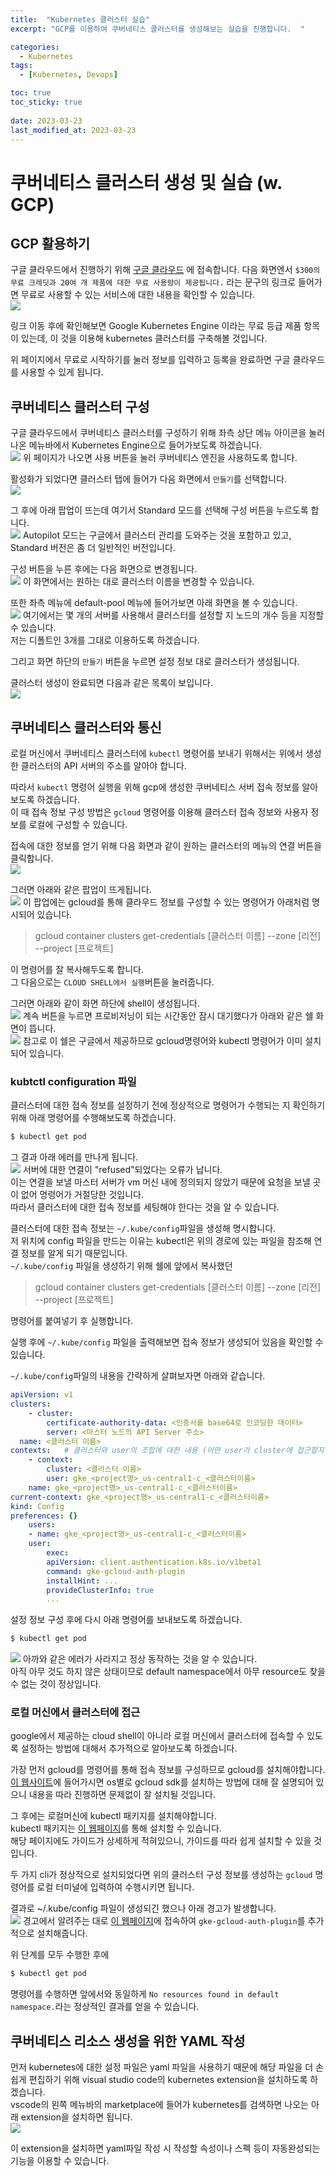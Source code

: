 ```yaml
---
title:  "Kubernetes 클러스터 실습"
excerpt: "GCP를 이용하여 쿠버네티스 클러스터를 생성해보는 실습을 진행합니다.  "

categories:
  - Kubernetes
tags:
  - [Kubernetes, Devops]

toc: true
toc_sticky: true
 
date: 2023-03-23
last_modified_at: 2023-03-23
---
```

# 쿠버네티스 클러스터 생성 및 실습 (w. GCP)

## GCP 활용하기
구글 클라우드에서 진행하기 위해 [구글 클라우드](https://cloud.google.com/) 에 접속합니다. 
다음 화면엔서 `$300의 무료 크레딧과 20여 개 제품에 대한 무료 사용량이 제공됩니다.` 라는 문구의 링크로 들어가면 무료로 사용할 수 있는 서비스에 대한 내용을 확인할 수 있습니다.  
![](/assets/img/2023/02/2023-02-23-kubernetes-cluster-setting/GCP_free_tier_info.png) 

링크 이동 후에 확인해보면 Google Kubernetes Engine 이라는 무료 등급 제품 항목이 있는데, 이 것을 이용해 kubernetes 클러스터를 구축해볼 것입니다.  

위 페이지에서 무료로 시작하기를 눌러 정보를 입력하고 등록을 완료하면 구글 클라우드를 사용할 수 있게 됩니다.  


## 쿠버네티스 클러스터 구성
구글 클라우드에서 쿠버네티스 클러스터를 구성하기 위해 좌측 상단 메뉴 아이콘을 눌러 나온 메뉴바에서 Kubernetes Engine으로 들어가보도록 하겠습니다.  
![](/assets/img/2023/02/2023-02-23-kubernetes-cluster-setting/kubernetes_engine_start_page.png)
위 페이지가 나오면 사용 버튼을 눌러 쿠버네티스 엔진을 사용하도록 합니다.  

활성화가 되었다면 클러스터 탭에 들어가 다음 화면에서 `만들기`를 선택합니다.  
![](/assets/img/2023/02/2023-02-23-kubernetes-cluster-setting/kubernetes_start_page_cluster.png)

그 후에 아래 팝업이 뜨는데 여기서 Standard 모드를 선택해 구성 버튼을 누르도록 합니다.  
![](/assets/img/2023/02/2023-02-23-kubernetes-cluster-setting/cluser_create_popup.png)
Autopilot 모드는 구글에서 클러스터 관리를 도와주는 것을 포함하고 있고, Standard 버전은 좀 더 일반적인 버전입니다.  

구성 버튼을 누른 후에는 다음 화면으로 변경됩니다.  
![](/assets/img/2023/02/2023-02-23-kubernetes-cluster-setting/cluster_default_info.png)
이 화면에서는 원하는 대로 클러스터 이름을 변경할 수 있습니다.  

또한 좌측 메뉴에 default-pool 메뉴에 들어가보면 아래 화면을 볼 수 있습니다.  
![](/assets/img/2023/02/2023-02-23-kubernetes-cluster-setting/default-pool.png)
여기에서는 몇 개의 서버를 사용해서 클러스터를 설정할 지 노드의 개수 등을 지정할 수 있습니다.  
저는 디폴트인 3개를 그대로 이용하도록 하겠습니다.  

그리고 화면 하단의 `만들기` 버튼을 누르면 설정 정보 대로 클러스터가 생성됩니다.  

클러스터 생성이 완료되면 다음과 같은 목록이 보입니다.  
![](/assets/img/2023/02/2023-02-23-kubernetes-cluster-setting/cluster_creation_complete.png)


## 쿠버네티스 클러스터와 통신
로컬 머신에서 쿠버네티스 클러스터에 `kubectl` 명령어를 보내기 위해서는 위에서 생성한 클러스터의 API 서버의 주소를 알아야 합니다.  

따라서 `kubectl` 명령어 실행을 위해 gcp에 생성한 쿠버네티스 서버 접속 정보를 알아보도록 하겠습니다.  
이 때 접속 정보 구성 방법은 `gcloud` 명령어를 이용해 클러스터 접속 정보와 사용자 정보를 로컬에 구성할 수 있습니다.

접속에 대한 정보를 얻기 위해 다음 화면과 같이 원하는 클러스터의 메뉴의 연결 버튼을 클릭합니다.  
![](/assets/img/2023/02/2023-02-23-kubernetes-cluster-setting/%08get_cluster_connection_info.png)

그러면 아래와 같은 팝업이 뜨게됩니다.  
![](/assets/img/2023/02/2023-02-23-kubernetes-cluster-setting/cluster_connection_info_popup.png)
이 팝업에는 gcloud를 통해 클라우드 정보를 구성할 수 있는 명령어가 아래처럼 명시되어 있습니다.   
> gcloud container clusters get-credentials [클러스터 이름] --zone [리전] --project [프로젝트]  

이 명령어를 잘 복사해두도록 합니다.  
그 다음으로는 `CLOUD SHELL에서 실행`버튼을 눌러줍니다.  

그러면 아래와 같이 화면 하단에 shell이 생성됩니다.  
![](/assets/img/2023/02/2023-02-23-kubernetes-cluster-setting/shell_before_activation.png)
계속 버튼을 누르면 프로비저닝이 되는 시간동안 잠시 대기했다가 아래와 같은 쉘 화면이 뜹니다.  
![](/assets/img/2023/02/2023-02-23-kubernetes-cluster-setting/shell_after_provisioning.png)
참고로 이 쉘은 구글에서 제공하므로 gcloud명령어와 kubectl 명령어가 이미 설치되어 있습니다.  

### kubtctl configuration 파일
클러스터에 대한 접속 정보를 설정하기 전에 정상적으로 명령어가 수행되는 지 확인하기 위해 아래 명령어를 수행해보도록 하겠습니다.  
```sh
$ kubectl get pod
```
그 결과 아래 에러를 만나게 됩니다.  
![](/assets/img/2023/02/2023-02-23-kubernetes-cluster-setting/kubectl_get_pod_error.png)
서버에 대한 연결이 "refused"되었다는 오류가 납니다.  
이는 연결을 보낼 마스터 서버가 vm 머신 내에 정의되지 않았기 때문에 요청을 보낼 곳이 없어 명령어가 거절당한 것입니다.  
따라서 클러스터에 대한 접속 정보를 세팅해야 한다는 것을 알 수 있습니다.  

클러스터에 대한 접속 정보는 `~/.kube/config`파일을 생성해 명시합니다.  
저 위치에 config 파일을 만드는 이유는 kubectl은 위의 경로에 있는 파일을 참조해 연결 정보를 알게 되기 때문입니다.  
`~/.kube/config` 파일을 생성하기 위해 쉘에 앞에서 복사했던   
> gcloud container clusters get-credentials [클러스터 이름] --zone [리전] --project [프로젝트]   

명령어를 붙여넣기 후 실행합니다.  

실행 후에 `~/.kube/config` 파일을 출력해보면 접속 정보가 생성되어 있음을 확인할 수 있습니다.  

`~/.kube/config`파일의 내용을 간략하게 살펴보자면 아래와 같습니다.  
```yml
apiVersion: v1
clusters:
    - cluster:
        certificate-authority-data: <인증서를 base64로 인코딩한 데이터>
        server: <마스터 노드의 API Server 주소>
  name: <클러스터 이름>
contexts:   # 클러스터와 user의 조합에 대한 내용 (어떤 user가 cluster에 접근할지 등)
    - context:
        cluster: <클러스터 이름>
        user: gke_<project명>_us-central1-c_<클러스터이름>
    name: gke_<project명>_us-central1-c_<클러스터이름>
current-context: gke_<project명>_us-central1-c_<클러스터이름>
kind: Config
preferences: {}
    users:
    - name: gke_<project명>_us-central1-c_<클러스터이름>
    user:
        exec:
        apiVersion: client.authentication.k8s.io/v1beta1
        command: gke-gcloud-auth-plugin
        installHint: ...
        provideClusterInfo: true
        ...
```

설정 정보 구성 후에 다시 아래 명령어를 보내보도록 하겠습니다.  
```sh
$ kubectl get pod
```
![](/assets/img/2023/02/2023-02-23-kubernetes-cluster-setting/kubect_get_pod_working.png)
아까와 같은 에러가 사라지고 정상 동작하는 것을 알 수 있습니다.  
아직 아무 것도 하지 않은 상태이므로 default namespace에서 아무 resource도 찾을 수 없는 것이 정상입니다.  


### 로컬 머신에서 클러스터에 접근
google에서 제공하는 cloud shell이 아니라 로컬 머신에서 클러스터에 접속할 수 있도록 설정하는 방법에 대해서 추가적으로 알아보도록 하겠습니다.  

가장 먼저 gcloud를 명령어를 통해 접속 정보를 구성하므로 gcloud를 설치해야합니다.  
[이 웹사이트](https://cloud.google.com/sdk/docs/install?hl=ko#installation_instructions)에 들어가시면 os별로 gcloud sdk를 설치하는 방법에 대해 잘 설명되어 있으니 내용을 따라 진행하면 문제없이 잘 설치될 것입니다.  

그 후에는 로컬머신에 kubectl 패키지를 설치해야합니다.  
kubectl 패키지는 [이 웹페이지](https://kubernetes.io/ko/docs/tasks/tools/#kubectl)를 통해 설치할 수 있습니다.  
해당 페이지에도 가이드가 상세하게 적혀있으니, 가이드를 따라 쉽게 설치할 수 있을 것입니다.  

두 가지 cli가 정상적으로 설치되었다면 위의 클러스터 구성 정보를 생성하는 `gcloud` 명령어를 로컬 터미널에 입력하여 수행시키면 됩니다.  

결과로 ~/.kube/config 파일이 생성되긴 했으나 아래 경고가 발생합니다.  
![](/assets/img/2023/02/2023-02-23-kubernetes-cluster-setting/gcloud_config_creation_warning.png)
경고에서 알려주는 대로 [이 웹페이지](https://cloud.google.com/blog/products/containers-kubernetes/kubectl-auth-changes-in-gke?hl=en)에 접속하여 `gke-gcloud-auth-plugin`를 추가적으로 설치해줍니다.  

위 단계를 모두 수행한 후에 
```sh
$ kubectl get pod
```
명령어를 수행하면 앞에서와 동일하게 `No resources found in default namespace.`라는 정상적인 결과를 얻을 수 있습니다.  


## 쿠버네티스 리소스 생성을 위한 YAML 작성
먼저 kubernetes에 대한 설정 파일은 yaml 파일을 사용하기 때문에 해당 파일을 더 손쉽게 편집하기 위해 visual studio code의 kubernetes extension을 설치하도록 하겠습니다.  
vscode의 왼쪽 메뉴바의 marketplace에 들어가 kubernetes를 검색하면 나오는 아래 extension을 설치하면 됩니다.  
![](/assets/img/2023/02/2023-02-23-kubernetes-cluster-setting/kubernetes_extension.png)

이 extension을 설치하면 yaml파일 작성 시 작성할 속성이나 스펙 등이 자동완성되는 기능을 이용할 수 있습니다.  
